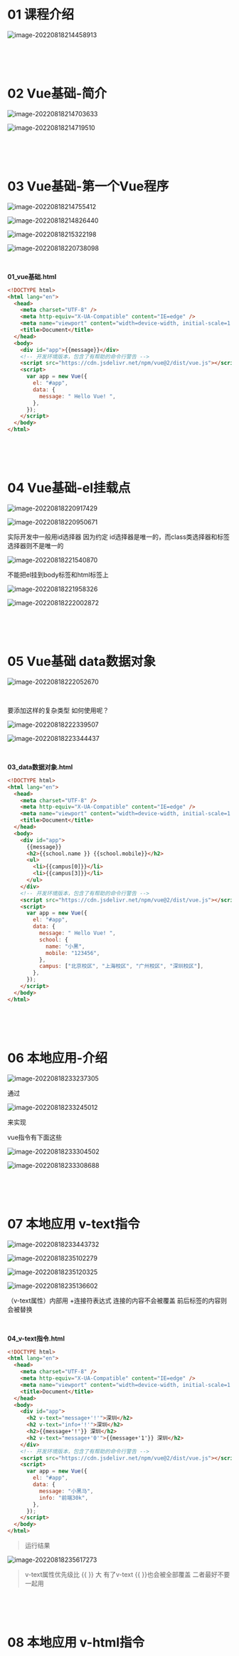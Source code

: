 # 01 课程介绍

![image-20220818214458913](Vue.assets/image-20220818214458913.png)

​	

​	

# 02 Vue基础-简介

![image-20220818214703633](Vue.assets/image-20220818214703633.png)

![image-20220818214719510](Vue.assets/image-20220818214719510.png)

​	

​	

# 03 Vue基础-第一个Vue程序

![image-20220818214755412](Vue.assets/image-20220818214755412.png)

![image-20220818214826440](Vue.assets/image-20220818214826440.png)

![image-20220818215322198](Vue.assets/image-20220818215322198.png)

![image-20220818220738098](Vue.assets/image-20220818220738098.png)

​	

**01_vue基础.html**

```html
<!DOCTYPE html>
<html lang="en">
  <head>
    <meta charset="UTF-8" />
    <meta http-equiv="X-UA-Compatible" content="IE=edge" />
    <meta name="viewport" content="width=device-width, initial-scale=1.0" />
    <title>Document</title>
  </head>
  <body>
    <div id="app">{{message}}</div>
    <!-- 开发环境版本，包含了有帮助的命令行警告 -->
    <script src="https://cdn.jsdelivr.net/npm/vue@2/dist/vue.js"></script>
    <script>
      var app = new Vue({
        el: "#app",
        data: {
          message: " Hello Vue! ",
        },
      });
    </script>
  </body>
</html>

```

​	

​	

# 04 Vue基础-el挂载点

![image-20220818220917429](Vue.assets/image-20220818220917429.png)

![image-20220818220950671](Vue.assets/image-20220818220950671.png)

实际开发中一般用id选择器 因为约定 id选择器是唯一的，而class类选择器和标签选择器则不是唯一的

![image-20220818221540870](Vue.assets/image-20220818221540870.png)

不能把el挂到body标签和html标签上

![image-20220818221958326](Vue.assets/image-20220818221958326.png)

![image-20220818222002872](Vue.assets/image-20220818222002872.png)

​	

​	

# 05 Vue基础 data数据对象

![image-20220818222052670](Vue.assets/image-20220818222052670.png)

​	

要添加这样的复杂类型 如何使用呢？

![image-20220818222339507](Vue.assets/image-20220818222339507.png)

![image-20220818223344437](Vue.assets/image-20220818223344437.png)

​	

**03_data数据对象.html**

```html
<!DOCTYPE html>
<html lang="en">
  <head>
    <meta charset="UTF-8" />
    <meta http-equiv="X-UA-Compatible" content="IE=edge" />
    <meta name="viewport" content="width=device-width, initial-scale=1.0" />
    <title>Document</title>
  </head>
  <body>
    <div id="app">
      {{message}}
      <h2>{{school.name }} {{school.mobile}}</h2>
      <ul>
        <li>{{campus[0]}}</li>
        <li>{{campus[3]}}</li>
      </ul>
    </div>
    <!-- 开发环境版本，包含了有帮助的命令行警告 -->
    <script src="https://cdn.jsdelivr.net/npm/vue@2/dist/vue.js"></script>
    <script>
      var app = new Vue({
        el: "#app",
        data: {
          message: " Hello Vue! ",
          school: {
            name: "小黑",
            mobile: "123456",
          },
          campus: ["北京校区", "上海校区", "广州校区", "深圳校区"],
        },
      });
    </script>
  </body>
</html>

```

​	

​	

# 06 本地应用-介绍

![image-20220818233237305](Vue.assets/image-20220818233237305.png)

通过

![image-20220818233245012](Vue.assets/image-20220818233245012.png)

来实现

vue指令有下面这些

![image-20220818233304502](Vue.assets/image-20220818233304502.png)

![image-20220818233308688](Vue.assets/image-20220818233308688.png)

​	

​	

# 07 本地应用 v-text指令

![image-20220818233443732](Vue.assets/image-20220818233443732.png)

![image-20220818235102279](Vue.assets/image-20220818235102279.png)

![image-20220818235120325](Vue.assets/image-20220818235120325.png)

![image-20220818235136602](Vue.assets/image-20220818235136602.png)

（v-text属性）内部用 +连接符表达式 连接的内容不会被覆盖  前后标签的内容则会被替换

​	

**04_v-text指令.html**

```html
<!DOCTYPE html>
<html lang="en">
  <head>
    <meta charset="UTF-8" />
    <meta http-equiv="X-UA-Compatible" content="IE=edge" />
    <meta name="viewport" content="width=device-width, initial-scale=1.0" />
    <title>Document</title>
  </head>
  <body>
    <div id="app">
      <h2 v-text="message+'!'">深圳</h2>
      <h2 v-text="info+'!'">深圳</h2>
      <h2>{{message+'!'}} 深圳</h2>
      <h2 v-text="message+'0'">{{message+'1'}} 深圳</h2>
    </div>
    <!-- 开发环境版本，包含了有帮助的命令行警告 -->
    <script src="https://cdn.jsdelivr.net/npm/vue@2/dist/vue.js"></script>
    <script>
      var app = new Vue({
        el: "#app",
        data: {
          message: "小黑马",
          info: "前端30k",
        },
      });
    </script>
  </body>
</html>

```

> 运行结果

![image-20220818235617273](Vue.assets/image-20220818235617273.png)

> v-text属性优先级比 {{ }} 大  有了v-text  {{ }}也会被全部覆盖  二者最好不要一起用

​	

​	

# 08 本地应用 v-html指令

